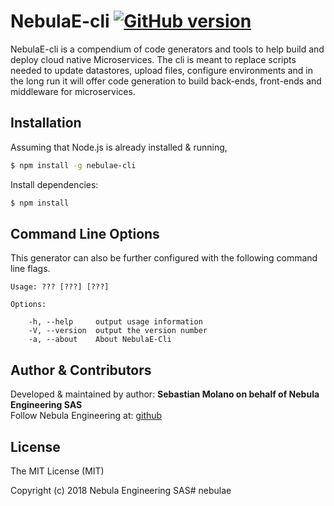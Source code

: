 # NebulaE-cli [![GitHub version](http://img.shields.io/badge/version-0.0.3-brightgreen.svg)](https://github.com/hegdeashwin/nebula-cli/releases)


NebulaE-cli is a compendium of code generators and tools to help build and deploy cloud native Microservices.  The cli is meant to replace scripts needed to update datastores, upload files, configure environments and in the long run it will offer code generation to build back-ends, front-ends and middleware for microservices.

## Installation

Assuming that Node.js is already installed & running, 

```sh
$ npm install -g nebulae-cli
```

Install dependencies:
```bash
$ npm install
```

## Command Line Options

This generator can also be further configured with the following command line flags.

```
Usage: ??? [???] [???]

Options:

  	-h, --help     output usage information
    -V, --version  output the version number
    -a, --about    About NebulaE-Cli
```

## Author & Contributors

Developed &amp; maintained by author: <b>Sebastian Molano on behalf of Nebula Engineering SAS</b><br>
Follow Nebula Engineering at: <a href="https://github.com/NebulaEngineering" target="_blank">github</a>

## License

The MIT License (MIT)

Copyright (c) 2018 Nebula Engineering SAS# nebulae
